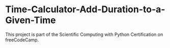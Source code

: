 # Time-Calculator-Add-Duration-to-a-Given-Time
This project is part of the Scientific Computing with Python Certification on freeCodeCamp.
